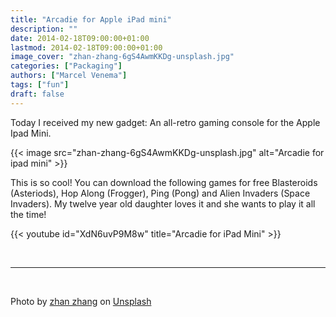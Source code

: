 ```yaml
---
title: "Arcadie for Apple iPad mini"
description: ""
date: 2014-02-18T09:00:00+01:00
lastmod: 2014-02-18T09:00:00+01:00
image_cover: "zhan-zhang-6gS4AwmKKDg-unsplash.jpg"
categories: ["Packaging"]
authors: ["Marcel Venema"] 
tags: ["fun"]
draft: false
---
```


Today I received my new gadget: An all-retro gaming console for the Apple Ipad Mini. 

<!--more-->

{{< image src="zhan-zhang-6gS4AwmKKDg-unsplash.jpg" alt="Arcadie for ipad mini" >}}



This is so cool! You can download the following games for free Blasteroids (Asteriods), Hop Along (Frogger), Ping (Pong) and Alien Invaders (Space Invaders). My twelve year old daughter loves it and she wants to play it all the time!

{{< youtube id="XdN6uvP9M8w" title="Arcadie for iPad Mini" >}}

 
&nbsp;  

---
&nbsp; 

Photo by <a href="https://unsplash.com/@pllnt?utm_content=creditCopyText&utm_medium=referral&utm_source=unsplash">zhan zhang</a> on <a href="https://unsplash.com/photos/arcade-machine-lot-6gS4AwmKKDg?utm_content=creditCopyText&utm_medium=referral&utm_source=unsplash">Unsplash</a>

&nbsp;

